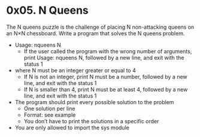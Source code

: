 # 0x05. N Queens

The N queens puzzle is the challenge of placing N non-attacking queens on an N×N chessboard. Write a program that solves the N queens problem.

- Usage: nqueens N
	- If the user called the program with the wrong number of arguments, print Usage: nqueens N, followed by a new line, and exit with the status 1
- where N must be an integer greater or equal to 4
	- If N is not an integer, print N must be a number, followed by a new line, and exit with the status 1
	- If N is smaller than 4, print N must be at least 4, followed by a new line, and exit with the status 1
- The program should print every possible solution to the problem
	- One solution per line
	- Format: see example
	- You don’t have to print the solutions in a specific order
- You are only allowed to import the sys module

